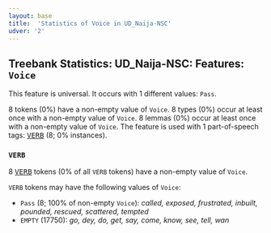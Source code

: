 ```yaml
---
layout: base
title:  'Statistics of Voice in UD_Naija-NSC'
udver: '2'
---
```


## Treebank Statistics: UD_Naija-NSC: Features: `Voice`

This feature is universal.
It occurs with 1 different values: `Pass`.

8 tokens (0%) have a non-empty value of `Voice`.
8 types (0%) occur at least once with a non-empty value of `Voice`.
8 lemmas (0%) occur at least once with a non-empty value of `Voice`.
The feature is used with 1 part-of-speech tags: <tt><a href="pcm_nsc-pos-VERB.html">VERB</a></tt> (8; 0% instances).

### `VERB`

8 <tt><a href="pcm_nsc-pos-VERB.html">VERB</a></tt> tokens (0% of all `VERB` tokens) have a non-empty value of `Voice`.

`VERB` tokens may have the following values of `Voice`:

* `Pass` (8; 100% of non-empty `Voice`): <em>called, exposed, frustrated, inbuilt, pounded, rescued, scattered, tempted</em>
* `EMPTY` (17750): <em>go, dey, do, get, say, come, know, see, tell, wan</em>

